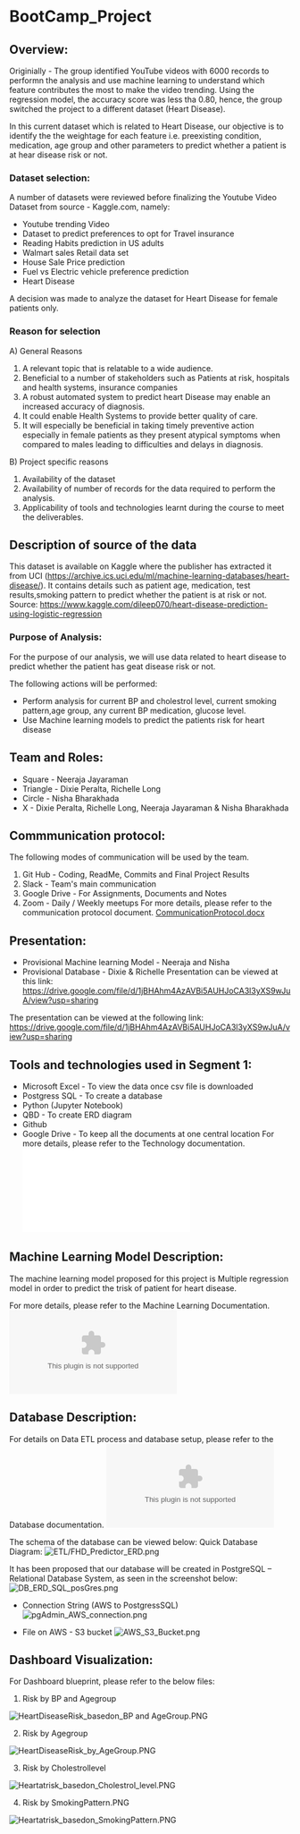 # __BootCamp_Project__

## __Overview:__
Originially - The group identified YouTube videos with 6000 records to performn the analysis and use machine learning to understand which feature contributes the most to make the video trending. Using the regression model, the accuracy score was less tha 0.80, hence, the group switched the project to a different dataset (Heart Disease).

In this current dataset which is related to Heart Disease, our  objective is to identify the the weightage for each feature i.e. preexisting condition, medication, age group and other parameters to predict whether a patient is at hear disease risk or not.  

### __Dataset selection:__
A number of datasets were reviewed before finalizing the Youtube Video Dataset from source - Kaggle.com, namely:
- Youtube trending Video 
- Dataset to predict preferences to opt for Travel insurance
- Reading Habits prediction in US adults
- Walmart sales Retail data set
- House Sale Price prediction
- Fuel vs Electric vehicle preference prediction
- Heart Disease

A decision was made to analyze the dataset for Heart Disease for female patients only.

### __Reason for selection__

A) General Reasons
1. A relevant topic that is relatable to a wide audience.
2. Beneficial to a number of stakeholders such as Patients at risk, hospitals and health systems, insurance companies
3. A robust automated system to predict heart Disease may enable an increased accuracy of diagnosis.
4. It could enable Health Systems to provide better quality of care.
5. It will especially be beneficial in taking timely preventive action especially in female patients as they present atypical symptoms when compared to males leading to difficulties and delays in diagnosis.

B) Project specific reasons
1. Availability of the dataset
2. Availability of number of records for the data required to perform the analysis.
3. Applicability of tools and technologies learnt during the course to meet the deliverables.

## Description of source of the data
This dataset is available on Kaggle where the publisher has extracted it from UCI (https://archive.ics.uci.edu/ml/machine-learning-databases/heart-disease/). It contains details such as patient age, medication, test results,smoking pattern to predict whether the patient is at risk or not.
Source: https://www.kaggle.com/dileep070/heart-disease-prediction-using-logistic-regression


### __Purpose of Analysis:__
For the purpose of our analysis, we will use data related to heart disease to predict whether the patient has geat disease risk or not.

The following actions will be performed:

- Perform analysis for current BP and cholestrol level, current smoking pattern,age group, any current BP medication, glucose level.
- Use Machine learning models to predict the patients risk for heart disease


## __Team and Roles:__
- Square - Neeraja Jayaraman
- Triangle -  Dixie Peralta, Richelle Long
- Circle - Nisha Bharakhada
- X - Dixie Peralta, Richelle Long, Neeraja Jayaraman & Nisha Bharakhada


## __Commmunication protocol:__
The following modes of communication will be used by the team.
1. Git Hub - Coding, ReadMe, Commits and Final Project Results  
2. Slack - Team's main communication  
3. Google Drive  - For Assignments, Documents and Notes  
4. Zoom - Daily / Weekly meetups
For more details, please refer to the communication protocol document.
[CommunicationProtocol.docx](CommunicationProtocol.docx)

## __Presentation:__
- Provisional Machine learning Model - Neeraja and Nisha
- Provisional Database - Dixie & Richelle
Presentation can be viewed at this link:
https://drive.google.com/file/d/1jBHAhm4AzAVBi5AUHJoCA3l3yXS9wJuA/view?usp=sharing

The presentation can be viewed at the following link: https://drive.google.com/file/d/1jBHAhm4AzAVBi5AUHJoCA3l3yXS9wJuA/view?usp=sharing

## __Tools and technologies used in Segment 1:__

- Microsoft Excel - To view the data once csv file is downloaded
- Postgress SQL - To create a database
- Python (Jupyter Notebook)
- QBD - To create ERD diagram
- Github
- Google Drive - To keep all the documents at one central location
For more details, please refer to the Technology documentation.
![technology.md](technology.md)

## __Machine Learning Model Description:__

The machine learning model proposed for this project is Multiple regression model in order to predict the trisk of patient for heart disease. 

For more details, please refer to the Machine Learning Documentation.
![MachineLearningModel_proposal_Seg1.docx](/MachineLearningModel/MachineLearningModel_proposal_Seg1.docx)

## __Database Description:__

For details on Data ETL process and database setup, please refer to the Database documentation.
![HD_ETL_AWS_and_S3_documentation.docx](/ETL/HD_ETL_AWS_and_S3_documentation.docx)

The schema of the database can be viewed below:
Quick Database Diagram:
![ETL/FHD_Predictor_ERD.png](/ETL/FHD_Predictor_ERD.png)

It has been proposed that our database will be created in 
PostgreSQL – Relational Database System, as seen in the screenshot below:
![DB_ERD_SQL_posGres.png](/ETL/DB_ERD_SQL_posGres.png)

- Connection String (AWS to PostgressSQL)
![pgAdmin_AWS_connection.png](Database/pgAdmin_AWS_connection.png)

- File on AWS - S3 bucket
![AWS_S3_Bucket.png](Database/AWS_S3_Bucket.png)


## Dashboard Visualization:
For Dashboard blueprint, please refer to the below files:

1) Risk by BP and  Agegroup 

![HeartDiseaseRisk_basedon_BP and AgeGroup.PNG](/Tableau_Dashboard_files/HeartDiseaseRisk_basedon_BP_and_AgeGroup.PNG)

2) Risk by Agegroup 

![HeartDiseaseRisk_by_AgeGroup.PNG](/Tableau_Dashboard_files/HeartDiseaseRisk_by_AgeGroup.PNG)

3) Risk by Cholestrollevel

![Heartatrisk_basedon_Cholestrol_level.PNG](/Tableau_Dashboard_files/Heartatrisk_basedon_Cholestrol_level.PNG)

4) Risk by SmokingPattern.PNG

![Heartatrisk_basedon_SmokingPattern.PNG](/Tableau_Dashboard_files/Heartatrisk_basedon_SmokingPattern.PNG)




